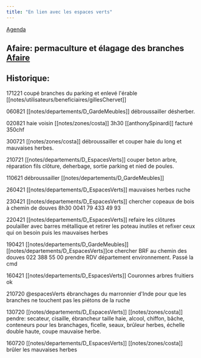```yaml
---
title: "En lien avec les espaces verts"
---
```


[Agenda](notes/AgendaMaJournee.md)

## Afaire: permaculture et élagage des branches [Afaire](notes/statut/Afaire.md)

## Historique:
171221 coupé branches du parking et enlevé l'érable [[notes/utilisateurs/beneficiaires/gillesChervet]]

060821 [[notes/departements/D_GardeMeubles]] débroussailler désherber.

020821 haie voisin [[notes/zones/costa]] 3h30 [[anthonySpinardi]] facturé 350chf

300721 [[notes/zones/costa]] débroussailler et couper haie du long et mauvaises herbes.

210721 [[notes/departements/D_EspacesVerts]] couper beton arbre, réparation fils clôture, deherbage, sortie parking et nied de poules.

110621 débroussailler [[notes/departements/D_GardeMeubles]]

260421 [[notes/departements/D_EspacesVerts]] mauvaises herbes ruche

230421 [[notes/departements/D_EspacesVerts]] chercher copeaux de bois à chemin de douves 8h30 0041 79 433 49 93

220421 [[notes/departements/D_EspacesVerts]] refaire les clôtures poulailler avec barres métallique et retirer les poteau inutiles et refixer ceux qui on besoin puis les mauvaises herbes

190421 [[notes/departements/D_GardeMeubles]][[notes/departements/D_EspacesVerts]]ce chercher BRF au chemin des douves 022 388 55 00 prendre RDV département environnement. Passé la cmd

160421 [[notes/departements/D_EspacesVerts]] Couronnes arbres fruitiers ok 


210720 @espacesVerts ébranchages du marronnier d'Inde pour que les branches ne touchent pas les piétons de la ruche

130720 [[notes/departements/D_EspacesVerts]] [[notes/zones/costa]] pendre: secateur, cisaille, ébrancheur taille haie, alcool, chiffon, bâche, conteneurs pour les branchages, ficelle, seaux, brûleur herbes, échelle double haute, coupe mauvaise herbe.

160720 [[notes/departements/D_EspacesVerts]] [[notes/zones/costa]] brûler les mauvaises herbes
